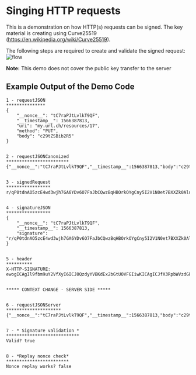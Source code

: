 # Singing HTTP requests
This is a demonstration on how HTTP(s) requests can be signed.
The key material is creating using Curve25519 (https://en.wikipedia.org/wiki/Curve25519).

The following steps are required to create and validate the signed request:
![flow](https://i.imgur.com/rUNnuXP.png)

**Note:** This demo does not cover the public key transfer to the server

## Example Output of the Demo Code
```
1 - requestJSON
***************
{
    "__nonce__": "tC7raPJtLvlkT9QF",
    "__timestamp__": 1566387813,
    "uri": "my.url.ch/resources/17",
    "method": "PUT",
    "body": "c29tZSBib2R5"
}


2 - requestJSONCanonized
************************
{"__nonce__":"tC7raPJtLvlkT9QF","__timestamp__":1566387813,"body":"c29tZSBib2R5","method":"PUT","uri":"my.url.ch/resources/17"}


3 - signedRequest
*****************
r/qP0tdnAO5zcE4wd3wjh7GA6YDv6O7FaJbCQwzBqHBOrkOYgCny5I2V1N0et7BXXZk0AluD10hG6ZRvsJoOBw==


4 - signatureJSON
*****************
{
    "__nonce__": "tC7raPJtLvlkT9QF",
    "__timestamp__": 1566387813,
    "signature": "r/qP0tdnAO5zcE4wd3wjh7GA6YDv6O7FaJbCQwzBqHBOrkOYgCny5I2V1N0et7BXXZk0AluD10hG6ZRvsJoOBw=="
}


5 - header
**********
X-HTTP-SIGNATURE: ewogICAgIl9fbm9uY2VfXyI6ICJ0QzdyYVBKdEx2bGtUOVFGIiwKICAgICJfX3RpbWVzdGFtcF9fIjogMTU2NjM4NzgxMywKICAgICJzaWduYXR1cmUiOiAici9xUDB0ZG5BTzV6Y0U0d2Qzd2poN0dBNllEdjZPN0ZhSmJDUXd6QnFIQk9ya09ZZ0NueTVJMlYxTjBldDdCWFhaazBBbHVEMTBoRzZaUnZzSm9PQnc9PSIKfQ==


***** CONTEXT CHANGE - SERVER SIDE *****


6 - requestJSONServer
*********************
{"__nonce__":"tC7raPJtLvlkT9QF","__timestamp__":1566387813,"body":"c29tZSBib2R5","method":"PUT","uri":"my.url.ch/resources/17"}


7 - * Signature validation *
****************************
Valid? true


8 - *Replay nonce check*
************************
Nonce replay works? false
```
